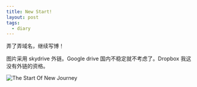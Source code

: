 ```yaml
---
title: New Start!
layout: post
tags:
  - diary
---
```


弄了弄域名，继续写博！

图片采用 skydrive 外链。Google drive 国内不稳定就不考虑了。Dropbox 我这没有外链的资格。

![The Start Of New Journey](https://3qcufg.blu.livefilestore.com/y2pWaFHBAyEmHS4teEi1X5z6R615kpE80Klp2qkU1gGpGeMyTrdzEa8jOVBe7Z7cOYwokWAJjABo89HslIjm9i9a-0Sz9apik5xvGhHMB-NKcA/StartOfANewJourney.jpg?psid=1)

